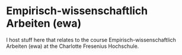 # Empirisch-wissenschaftlich Arbeiten (ewa)

I host stuff here that relates to the course Empirisch-wissenschaftlich Arbeiten (ewa) at the Charlotte Fresenius Hochschule.
